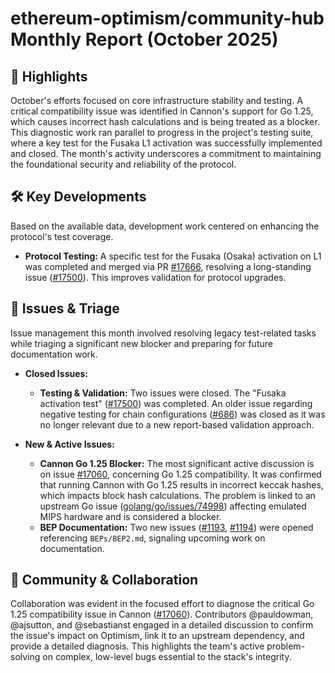 # ethereum-optimism/community-hub Monthly Report (October 2025)

## 🚀 Highlights
October's efforts focused on core infrastructure stability and testing. A critical compatibility issue was identified in Cannon's support for Go 1.25, which causes incorrect hash calculations and is being treated as a blocker. This diagnostic work ran parallel to progress in the project's testing suite, where a key test for the Fusaka L1 activation was successfully implemented and closed. The month's activity underscores a commitment to maintaining the foundational security and reliability of the protocol.

## 🛠️ Key Developments
Based on the available data, development work centered on enhancing the protocol's test coverage.

- **Protocol Testing:** A specific test for the Fusaka (Osaka) activation on L1 was completed and merged via PR [#17666](https://github.com/ethereum-optimism/community-hub/pull/17666), resolving a long-standing issue ([#17500](https://github.com/ethereum-optimism/community-hub/issues/17500)). This improves validation for protocol upgrades.

## 🐛 Issues & Triage
Issue management this month involved resolving legacy test-related tasks while triaging a significant new blocker and preparing for future documentation work.

- **Closed Issues:**
  - **Testing & Validation:** Two issues were closed. The "Fusaka activation test" ([#17500](https://github.com/ethereum-optimism/community-hub/issues/17500)) was completed. An older issue regarding negative testing for chain configurations ([#686](https://github.com/ethereum-optimism/community-hub/issues/686)) was closed as it was no longer relevant due to a new report-based validation approach.

- **New & Active Issues:**
  - **Cannon Go 1.25 Blocker:** The most significant active discussion is on issue [#17060](https://github.com/ethereum-optimism/community-hub/issues/17060), concerning Go 1.25 compatibility. It was confirmed that running Cannon with Go 1.25 results in incorrect keccak hashes, which impacts block hash calculations. The problem is linked to an upstream Go issue ([golang/go/issues/74998](https://github.com/golang/go/issues/74998)) affecting emulated MIPS hardware and is considered a blocker.
  - **BEP Documentation:** Two new issues ([#1193](https://github.com/ethereum-optimism/community-hub/issues/1193), [#1194](https://github.com/ethereum-optimism/community-hub/issues/1194)) were opened referencing `BEPs/BEP2.md`, signaling upcoming work on documentation.

## 💬 Community & Collaboration
Collaboration was evident in the focused effort to diagnose the critical Go 1.25 compatibility issue in Cannon ([#17060](https://github.com/ethereum-optimism/community-hub/issues/17060)). Contributors @pauldowman, @ajsutton, and @sebastianst engaged in a detailed discussion to confirm the issue's impact on Optimism, link it to an upstream dependency, and provide a detailed diagnosis. This highlights the team's active problem-solving on complex, low-level bugs essential to the stack's integrity.